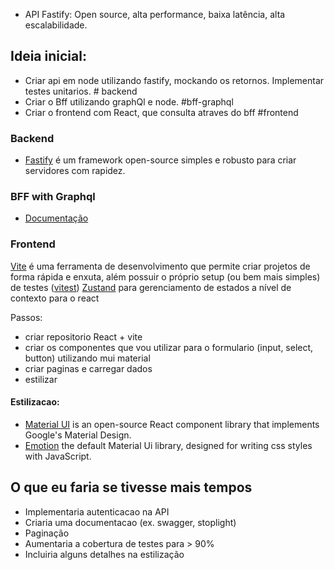 - API
Fastify: Open source, alta performance, baixa latência, alta escalabilidade. 

## Ideia inicial:
- Criar api em node utilizando fastify, mockando os retornos. Implementar testes unitarios. # backend
- Criar o Bff utilizando graphQl e node. #bff-graphql
- Criar o frontend com React, que consulta atraves do bff #frontend

### Backend
- [Fastify](https://fastify.dev/) é um framework open-source simples e robusto para criar servidores com rapidez.

### BFF with Graphql
- [Documentação](https://www.apollographql.com/docs/apollo-server/getting-started/)

### Frontend
[Vite](https://vitejs.dev/) é uma ferramenta de desenvolvimento que permite criar projetos de forma rápida e enxuta, além possuir o próprio setup (ou bem mais simples) de testes ([vitest](https://vitest.dev/api/vi.html))
[Zustand](https://zustand-demo.pmnd.rs/) para gerenciamento de estados a nível de contexto para o react

Passos:
- criar repositorio React + vite
- criar os componentes que vou utilizar para o formulario (input, select, button) utilizando mui material
- criar paginas e carregar dados
- estilizar

#### Estilizacao: 
- [Material UI](https://mui.com/material-ui/getting-started/) is an open-source React component library that implements Google's Material Design.
- [Emotion](https://emotion.sh/docs/introduction) the default Material Ui library, designed for writing css styles with JavaScript.

## O que eu faria se tivesse mais tempos
- Implementaria autenticacao na API
- Criaria uma documentacao (ex. swagger, stoplight)
- Paginação
- Aumentaria a cobertura de testes para > 90%
- Incluiria alguns detalhes na estilização